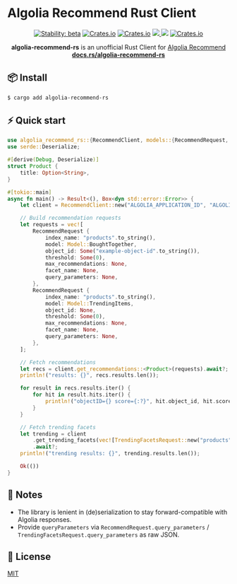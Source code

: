 # Algolia Recommend Rust Client

<p align="center">
  <!-- Stability -->
  <a href="https://crates.io/crates/algolia-recommend-rs"><img alt="Stability: beta" src="https://img.shields.io/badge/stability-beta-f4d03f.svg" /></a>
  <!-- Version -->
  <a href="https://crates.io/crates/algolia-recommend-rs"><img alt="Crates.io" src="https://img.shields.io/crates/v/algolia-recommend-rs"></a>
  <!-- Downloads -->
  <a href="https://crates.io/crates/algolia-recommend-rs"><img alt="Crates.io" src="https://img.shields.io/crates/d/algolia-recommend-rs"></a>
  <!-- Tests -->
  <a href="https://github.com/raed667/algolia-recommend-rs/actions/workflows/ci.yml"><img src="https://github.com/raed667/algolia-recommend-rs/actions/workflows/ci.yml/badge.svg" /></>
  <!-- codecov <a href="https://codecov.io/gh/raed667/algolia-recommend-rs"><img src="https://codecov.io/gh/raed667/algolia-recommend-rs/branch/main/graph/badge.svg?token=6IH3LQRXNH"/></a> -->
  <!-- Docs -->
  <a href="https://docs.rs/algolia-recommend-rs"><img src="https://docs.rs/algolia-recommend-rs/badge.svg"/></a>
  <!-- license -->
  <a href="https://crates.io/crates/algolia-recommend-rs"><img alt="Crates.io" src="https://img.shields.io/crates/l/algolia-recommend-rs"></a>
</p>

<p align="center">
    <b>algolia-recommend-rs</b> is an unofficial Rust Client for <a href="https://www.algolia.com/doc/rest-api/recommend/get-recommendations">Algolia Recommend</a>
    <br>
     <a href="https://docs.rs/algolia-recommend-rs/latest/algolia-recommend-rs/"><strong>docs.rs/algolia-recommend-rs</strong></a>
</p>

## 📦 Install

```sh
$ cargo add algolia-recommend-rs
```

## ⚡️ Quick start

```rust
use algolia_recommend_rs::{RecommendClient, models::{RecommendRequest, Model, TrendingFacetsRequest}};
use serde::Deserialize;

#[derive(Debug, Deserialize)]
struct Product {
    title: Option<String>,
}

#[tokio::main]
async fn main() -> Result<(), Box<dyn std::error::Error>> {
    let client = RecommendClient::new("ALGOLIA_APPLICATION_ID", "ALGOLIA_API_KEY");

    // Build recommendation requests
    let requests = vec![
        RecommendRequest {
            index_name: "products".to_string(),
            model: Model::BoughtTogether,
            object_id: Some("example-object-id".to_string()),
            threshold: Some(0),
            max_recommendations: None,
            facet_name: None,
            query_parameters: None,
        },
        RecommendRequest {
            index_name: "products".to_string(),
            model: Model::TrendingItems,
            object_id: None,
            threshold: Some(0),
            max_recommendations: None,
            facet_name: None,
            query_parameters: None,
        },
    ];

    // Fetch recommendations
    let recs = client.get_recommendations::<Product>(requests).await?;
    println!("results: {}", recs.results.len());

    for result in recs.results.iter() {
        for hit in result.hits.iter() {
            println!("objectID={} score={:?}", hit.object_id, hit.score);
        }
    }

    // Fetch trending facets
    let trending = client
        .get_trending_facets(vec![TrendingFacetsRequest::new("products", "category")])
        .await?;
    println!("trending results: {}", trending.results.len());

    Ok(())
}
```

## 🦀 Notes

- The library is lenient in (de)serialization to stay forward-compatible with Algolia responses.
- Provide `queryParameters` via `RecommendRequest.query_parameters` / `TrendingFacetsRequest.query_parameters` as raw JSON.

## 📜 License

[MIT](LICENSE)
